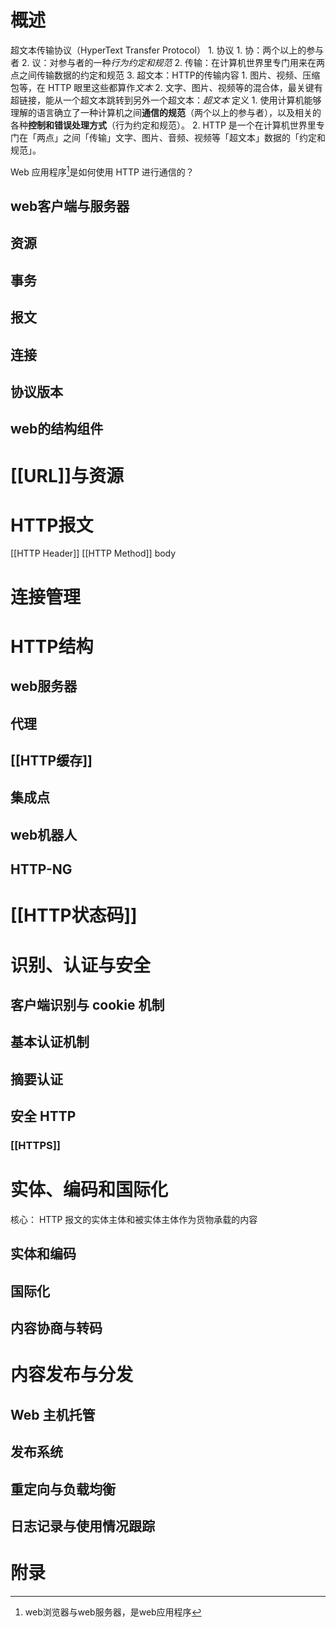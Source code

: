 # 概述
超文本传输协议（HyperText Transfer Protocol）
	1. 协议
		1. 协：两个以上的参与者
		2. 议：对参与者的一种*行为约定和规范*
	2. 传输：在计算机世界里专门用来在两点之间传输数据的约定和规范
	3. 超文本：HTTP的传输内容
		1. 图片、视频、压缩包等，在 HTTP 眼里这些都算作*文本*
		2. 文字、图片、视频等的混合体，最关键有超链接，能从一个超文本跳转到另外一个超文本：*超文本*
定义
	1. 使用计算机能够理解的语言确立了一种计算机之间**通信的规范**（两个以上的参与者），以及相关的各种**控制和错误处理方式**（行为约定和规范）。
	2. HTTP 是一个在计算机世界里专门在「两点」之间「传输」文字、图片、音频、视频等「超文本」数据的「约定和规范」。

Web 应用程序[^1]是如何使用 HTTP 进行通信的？
## web客户端与服务器
## 资源
## 事务
## 报文
## 连接
## 协议版本
## web的结构组件
# [[URL]]与资源
# HTTP报文
[[HTTP Header]] 
[[HTTP Method]] 
body
# 连接管理
# HTTP结构
## web服务器
## 代理
## [[HTTP缓存]] 
## 集成点
## web机器人
## HTTP-NG
# [[HTTP状态码]] 
# 识别、认证与安全
## 客户端识别与 cookie 机制
## 基本认证机制
## 摘要认证
## 安全 HTTP
### [[HTTPS]]  
# 实体、编码和国际化
核心： HTTP 报文的实体主体和被实体主体作为货物承载的内容
## 实体和编码
## 国际化
## 内容协商与转码
# 内容发布与分发
## Web 主机托管
## 发布系统
## 重定向与负载均衡
## 日志记录与使用情况跟踪
# 附录

[^1]: web浏览器与web服务器，是web应用程序